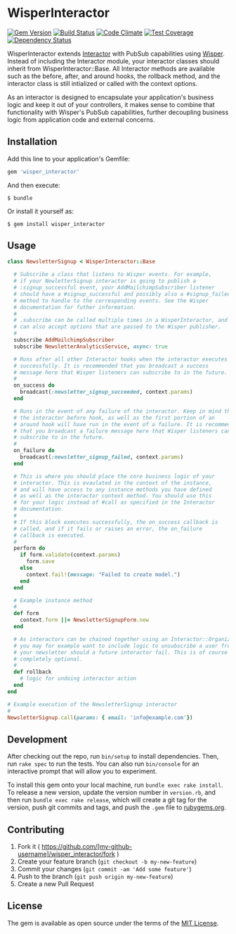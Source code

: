 # WisperInteractor

[![Gem Version](https://img.shields.io/gem/v/wisper_interactor.svg?style=flat)](https://rubygems.org/gems/wisper_interactor)
[![Build Status](https://img.shields.io/travis/activefx/wisper_interactor.svg?style=flat)](http://travis-ci.org/activefx/wisper_interactor)
[![Code Climate](https://img.shields.io/codeclimate/github/activefx/wisper_interactor.svg?style=flat)](https://codeclimate.com/github/activefx/wisper_interactor)
[![Test Coverage](https://img.shields.io/codeclimate/coverage/github/activefx/wisper_interactor.svg?style=flat)](https://codeclimate.com/github/activefx/wisper_interactor/coverage)
[![Dependency Status](https://gemnasium.com/activefx/wisper_interactor.svg)](https://gemnasium.com/activefx/wisper_interactor)

WisperInteractor extends [Interactor](https://github.com/collectiveidea/interactor) with PubSub capabilities using [Wisper](https://github.com/krisleech/wisper). Instead of including the Interactor module, your interactor classes should inherit from WisperInteractor::Base. All Interactor methods are available such as the before, after, and around hooks, the rollback method, and the interactor class is still intialized or called with the context options. 

As an interactor is designed to encapsulate your application's business logic and keep it out of your controllers, it makes sense to combine that functionality with Wisper's PubSub capabilities, further decoupling business logic from application code and external concerns. 

## Installation

Add this line to your application's Gemfile:

```ruby
gem 'wisper_interactor'
```

And then execute:

    $ bundle

Or install it yourself as:

    $ gem install wisper_interactor

## Usage

````ruby 
class NewsletterSignup < WisperInteractor::Base 

  # Subscribe a class that listens to Wisper events. For example, 
  # if your NewletterSignup interactor is going to publish a 
  # :signup_successful event, your AddMailchimpSubscriber listener
  # should have a #signup_successful and possibly also a #signup_failed
  # method to handle to the corresponding events. See the Wisper 
  # documentation for futher information.  
  # 
  # .subscribe can be called multiple times in a WisperInteractor, and
  # can also accept options that are passed to the Wisper publisher. 
  # 
  subscribe AddMailchimpSubscriber
  subscribe NewsletterAnalyticsService, async: true

  # Runs after all other Interactor hooks when the interactor executes 
  # successfully. It is recommended that you broadcast a success 
  # message here that Wisper listeners can subscribe to in the future.
  # 
  on_success do
    broadcast(:newsletter_signup_succeeded, context.params)
  end

  # Runs in the event of any failure of the interactor. Keep in mind that
  # the interactor before hook, as well as the first portion of an 
  # around hook will have run in the event of a failure. It is recommended
  # that you broadcast a failure message here that Wisper listeners can 
  # subscribe to in the future.
  # 
  on_failure do
    broadcast(:newsletter_signup_failed, context.params)
  end

  # This is where you should place the core business logic of your 
  # interactor. This is evaulated in the context of the instance, 
  # and will have access to any instance methods you have defined 
  # as well as the interactor context method. You should use this
  # for your logic instead of #call as specified in the Interactor
  # documentation. 
  # 
  # If this block executes successfully, the on_success callback is
  # called, and if it fails or raises an error, the on_failure 
  # callback is executed. 
  # 
  perform do
    if form.validate(context.params)
      form.save
    else
      context.fail!(message: "Failed to create model.")
    end
  end

  # Example instance method
  # 
  def form
    context.form ||= NewsletterSignupForm.new
  end

  # As interactors can be chained together using an Interactor::Organizer, 
  # you may for example want to include logic to unsubscribe a user from 
  # your newsletter should a future interactor fail. This is of course 
  # completely optional. 
  # 
  def rollback
    # logic for undoing interactor action 
  end
end

# Example execution of the NewsletterSignup interactor
# 
NewsletterSignup.call(params: { email: 'info@example.com'})
````

## Development

After checking out the repo, run `bin/setup` to install dependencies. Then, run `rake spec` to run the tests. You can also run `bin/console` for an interactive prompt that will allow you to experiment.

To install this gem onto your local machine, run `bundle exec rake install`. To release a new version, update the version number in `version.rb`, and then run `bundle exec rake release`, which will create a git tag for the version, push git commits and tags, and push the `.gem` file to [rubygems.org](https://rubygems.org).

## Contributing

1. Fork it ( https://github.com/[my-github-username]/wisper_interactor/fork )
2. Create your feature branch (`git checkout -b my-new-feature`)
3. Commit your changes (`git commit -am 'Add some feature'`)
4. Push to the branch (`git push origin my-new-feature`)
5. Create a new Pull Request

## License

The gem is available as open source under the terms of the [MIT License](http://opensource.org/licenses/MIT).

